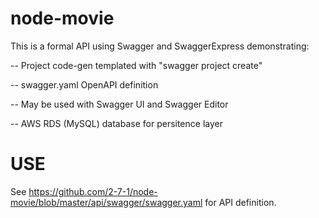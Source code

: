 # node-movie
This is a formal API using Swagger and SwaggerExpress demonstrating:

-- Project code-gen templated with "swagger project create"

-- swagger.yaml OpenAPI definition

-- May be used with Swagger UI and Swagger Editor

-- AWS RDS (MySQL) database for persitence layer

# USE
See https://github.com/2-7-1/node-movie/blob/master/api/swagger/swagger.yaml for API definition.

